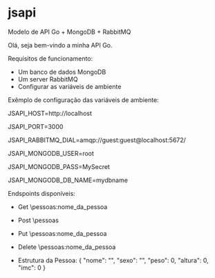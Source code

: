 # jsapi
Modelo de API Go + MongoDB + RabbitMQ

Olá, seja bem-vindo a minha API Go.

Requisitos de funcionamento:
- Um banco de dados MongoDB
- Um server RabbitMQ
- Configurar as variáveis de ambiente

Exêmplo de configuração das variáveis de ambiente:

JSAPI_HOST=http://localhost

JSAPI_PORT=3000

JSAPI_RABBITMQ_DIAL=amqp://guest:guest@localhost:5672/

JSAPI_MONGODB_USER=root

JSAPI_MONGODB_PASS=MySecret

JSAPI_MONGODB_DB_NAME=mydbname

Endspoints disponíveis:
- Get
\pessoas\:nome_da_pessoa
- Post
\pessoas
- Put
\pessoas\:nome_da_pessoa
- Delete
\pessoas\:nome_da_pessoa

- Estrutura da Pessoa:
{
    "nome": "",
    "sexo": "",
    "peso": 0,
    "altura": 0,
    "imc": 0
}
